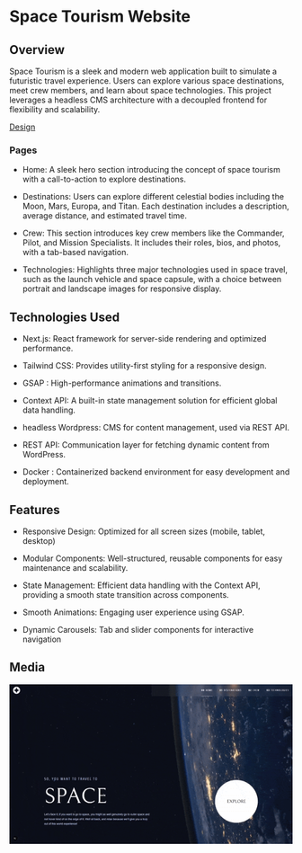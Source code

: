 # Space Tourism Website

## Overview

Space Tourism is a sleek and modern web application built to simulate a futuristic travel experience. Users can explore various space destinations, meet crew members, and learn about space technologies. This project leverages a headless CMS architecture with a decoupled frontend for flexibility and scalability.

[Design](https://www.frontendmentor.io/challenges/space-tourism-multipage-website-gRWj1URZ3)

### Pages

- Home: A sleek hero section introducing the concept of space tourism with a call-to-action to explore destinations.

- Destinations: Users can explore different celestial bodies including the Moon, Mars, Europa, and Titan. Each destination includes a description, average distance, and estimated travel time.

- Crew: This section introduces key crew members like the Commander, Pilot, and Mission Specialists. It includes their roles, bios, and photos, with a tab-based navigation.

- Technologies: Highlights three major technologies used in space travel, such as the launch vehicle and space capsule, with a choice between portrait and landscape images for responsive display.

## Technologies Used

- Next.js: React framework for server-side rendering and optimized performance.

- Tailwind CSS: Provides utility-first styling for a responsive design.

- GSAP : High-performance animations and transitions.

- Context API: A built-in state management solution for efficient global data handling.

- headless Wordpress: CMS for content management, used via REST API.

- REST API: Communication layer for fetching dynamic content from WordPress.

- Docker : Containerized backend environment for easy development and deployment.

## Features

- Responsive Design: Optimized for all screen sizes (mobile, tablet, desktop)

- Modular Components: Well-structured, reusable components for easy maintenance and scalability.

- State Management: Efficient data handling with the Context API, providing a smooth state transition across components.

- Smooth Animations: Engaging user experience using GSAP.

- Dynamic Carousels: Tab and slider components for interactive navigation

## Media

![](client/public/demo.gif)
